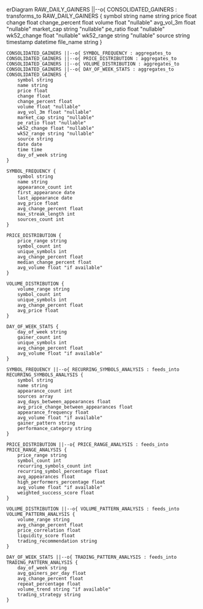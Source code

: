 erDiagram
    RAW_DAILY_GAINERS ||--o{ CONSOLIDATED_GAINERS : transforms_to
    RAW_DAILY_GAINERS {
        symbol string
        name string
        price float
        change float
        change_percent float
        volume float "nullable"
        avg_vol_3m float "nullable"
        market_cap string "nullable"
        pe_ratio float "nullable"
        wk52_change float "nullable"
        wk52_range string "nullable"
        source string
        timestamp datetime
        file_name string
    }
    
    CONSOLIDATED_GAINERS ||--o{ SYMBOL_FREQUENCY : aggregates_to
    CONSOLIDATED_GAINERS ||--o{ PRICE_DISTRIBUTION : aggregates_to
    CONSOLIDATED_GAINERS ||--o{ VOLUME_DISTRIBUTION : aggregates_to
    CONSOLIDATED_GAINERS ||--o{ DAY_OF_WEEK_STATS : aggregates_to
    CONSOLIDATED_GAINERS {
        symbol string
        name string
        price float
        change float
        change_percent float
        volume float "nullable"
        avg_vol_3m float "nullable"
        market_cap string "nullable"
        pe_ratio float "nullable"
        wk52_change float "nullable"
        wk52_range string "nullable"
        source string
        date date
        time time
        day_of_week string
    }
    
    SYMBOL_FREQUENCY {
        symbol string
        name string
        appearance_count int
        first_appearance date
        last_appearance date
        avg_price float
        avg_change_percent float
        max_streak_length int
        sources_count int
    }
    
    PRICE_DISTRIBUTION {
        price_range string
        symbol_count int
        unique_symbols int
        avg_change_percent float
        median_change_percent float
        avg_volume float "if available"
    }
    
    VOLUME_DISTRIBUTION {
        volume_range string
        symbol_count int
        unique_symbols int
        avg_change_percent float
        avg_price float
    }
    
    DAY_OF_WEEK_STATS {
        day_of_week string
        gainer_count int
        unique_symbols int
        avg_change_percent float
        avg_volume float "if available"
    }
    
    SYMBOL_FREQUENCY ||--o{ RECURRING_SYMBOLS_ANALYSIS : feeds_into
    RECURRING_SYMBOLS_ANALYSIS {
        symbol string
        name string
        appearance_count int
        sources array
        avg_days_between_appearances float
        avg_price_change_between_appearances float
        appearance_frequency float
        avg_volume float "if available"
        gainer_pattern string
        performance_category string
    }
    
    PRICE_DISTRIBUTION ||--o{ PRICE_RANGE_ANALYSIS : feeds_into
    PRICE_RANGE_ANALYSIS {
        price_range string
        symbol_count int
        recurring_symbols_count int
        recurring_symbol_percentage float
        avg_appearances float
        high_performers_percentage float
        avg_volume float "if available"
        weighted_success_score float
    }
    
    VOLUME_DISTRIBUTION ||--o{ VOLUME_PATTERN_ANALYSIS : feeds_into
    VOLUME_PATTERN_ANALYSIS {
        volume_range string
        avg_change_percent float
        price_correlation float
        liquidity_score float
        trading_recommendation string
    }
    
    DAY_OF_WEEK_STATS ||--o{ TRADING_PATTERN_ANALYSIS : feeds_into
    TRADING_PATTERN_ANALYSIS {
        day_of_week string
        avg_gainers_per_day float
        avg_change_percent float
        repeat_percentage float
        volume_trend string "if available"
        trading_strategy string
    }
